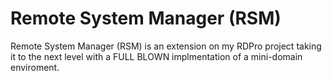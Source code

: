 # Remote System Manager (RSM)
Remote System Manager (RSM) is an extension on my RDPro project taking it to the next level with a FULL BLOWN implmentation of a mini-domain enviroment.
